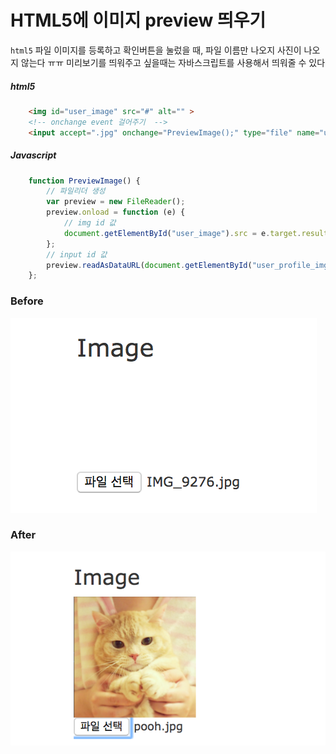 # HTML5에 이미지 preview 띄우기
    
`html5` 파일 이미지를 등록하고 확인버튼을 눌렀을 때, 파일 이름만 나오지 사진이 나오지 않는다 ㅠㅠ 미리보기를 띄워주고 싶을때는 자바스크립트를 사용해서 띄워줄 수 있다

##### html5 
```html
    <img id="user_image" src="#" alt="" >
    <!-- onchange event 걸어주기  -->
    <input accept=".jpg" onchange="PreviewImage();" type="file" name="user[profile_img]" id="user_profile_img" />
```
##### Javascript
```javascript
    function PreviewImage() {
        // 파일리더 생성 
        var preview = new FileReader();
        preview.onload = function (e) {
            // img id 값 
            document.getElementById("user_image").src = e.target.result;
        };
        // input id 값 
        preview.readAsDataURL(document.getElementById("user_profile_img").files[0]);
    };
```
### Before
![Alt text]( ../IMG/html_preview_before.png )

### After

![Alt text]( ../IMG/html_preview_after.png )